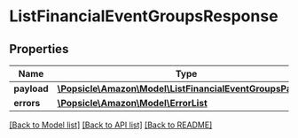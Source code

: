 # ListFinancialEventGroupsResponse

## Properties
Name | Type | Description | Notes
------------ | ------------- | ------------- | -------------
**payload** | [**\Popsicle\Amazon\Model\ListFinancialEventGroupsPayload**](ListFinancialEventGroupsPayload.md) |  | [optional] 
**errors** | [**\Popsicle\Amazon\Model\ErrorList**](ErrorList.md) |  | [optional] 

[[Back to Model list]](../../README.md#documentation-for-models) [[Back to API list]](../../README.md#documentation-for-api-endpoints) [[Back to README]](../../README.md)

